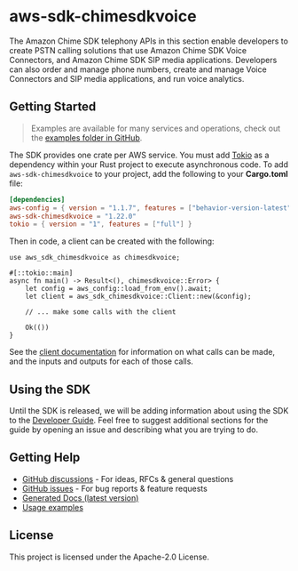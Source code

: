 # aws-sdk-chimesdkvoice

The Amazon Chime SDK telephony APIs in this section enable developers to create PSTN calling solutions that use Amazon Chime SDK Voice Connectors, and Amazon Chime SDK SIP media applications. Developers can also order and manage phone numbers, create and manage Voice Connectors and SIP media applications, and run voice analytics.

## Getting Started

> Examples are available for many services and operations, check out the
> [examples folder in GitHub](https://github.com/awslabs/aws-sdk-rust/tree/main/examples).

The SDK provides one crate per AWS service. You must add [Tokio](https://crates.io/crates/tokio)
as a dependency within your Rust project to execute asynchronous code. To add `aws-sdk-chimesdkvoice` to
your project, add the following to your **Cargo.toml** file:

```toml
[dependencies]
aws-config = { version = "1.1.7", features = ["behavior-version-latest"] }
aws-sdk-chimesdkvoice = "1.22.0"
tokio = { version = "1", features = ["full"] }
```

Then in code, a client can be created with the following:

```rust,no_run
use aws_sdk_chimesdkvoice as chimesdkvoice;

#[::tokio::main]
async fn main() -> Result<(), chimesdkvoice::Error> {
    let config = aws_config::load_from_env().await;
    let client = aws_sdk_chimesdkvoice::Client::new(&config);

    // ... make some calls with the client

    Ok(())
}
```

See the [client documentation](https://docs.rs/aws-sdk-chimesdkvoice/latest/aws_sdk_chimesdkvoice/client/struct.Client.html)
for information on what calls can be made, and the inputs and outputs for each of those calls.

## Using the SDK

Until the SDK is released, we will be adding information about using the SDK to the
[Developer Guide](https://docs.aws.amazon.com/sdk-for-rust/latest/dg/welcome.html). Feel free to suggest
additional sections for the guide by opening an issue and describing what you are trying to do.

## Getting Help

* [GitHub discussions](https://github.com/awslabs/aws-sdk-rust/discussions) - For ideas, RFCs & general questions
* [GitHub issues](https://github.com/awslabs/aws-sdk-rust/issues/new/choose) - For bug reports & feature requests
* [Generated Docs (latest version)](https://awslabs.github.io/aws-sdk-rust/)
* [Usage examples](https://github.com/awslabs/aws-sdk-rust/tree/main/examples)

## License

This project is licensed under the Apache-2.0 License.

